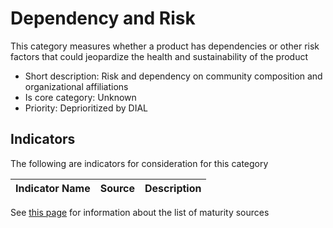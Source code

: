 # Dependency and Risk

This category measures whether a product has dependencies or other risk factors that could
jeopardize the health and sustainability of the product

* Short description: Risk and dependency on community composition and organizational affiliations
* Is core category: Unknown
* Priority: Deprioritized by DIAL


## Indicators

The following are indicators for consideration for this category

| Indicator Name | Source | Description | 
| --- | --- | --- |


See [this page](sources.md) for information about the list of maturity sources